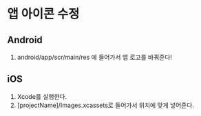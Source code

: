 # 앱 아이콘 수정

## Android

1. android/app/scr/main/res 에 들어가서 앱 로고를 바꿔준다!



## iOS

1. Xcode를 실행한다. 
2. [projectName]/Images.xcassets로 들어가서 위치에 맞게 넣어준다.

